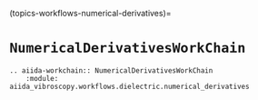 (topics-workflows-numerical-derivatives)=

# `NumericalDerivativesWorkChain`

```{eval-rst}
.. aiida-workchain:: NumericalDerivativesWorkChain
    :module: aiida_vibroscopy.workflows.dielectric.numerical_derivatives
```
